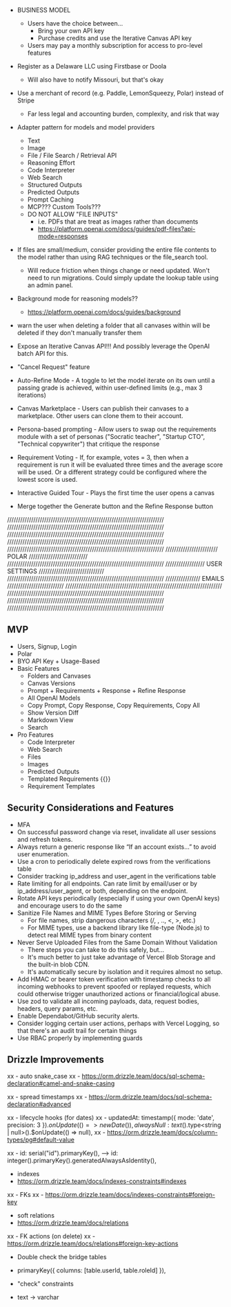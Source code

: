 - BUSINESS MODEL
  - Users have the choice between...
    - Bring your own API key
    - Purchase credits and use the Iterative Canvas API key
  - Users may pay a monthly subscription for access to pro-level features

- Register as a Delaware LLC using Firstbase or Doola
  - Will also have to notify Missouri, but that's okay
- Use a merchant of record (e.g. Paddle, LemonSqueezy, Polar) instead of Stripe
  - Far less legal and accounting burden, complexity, and risk that way

- Adapter pattern for models and model providers
  - Text
  - Image
  - File / File Search / Retrieval API
  - Reasoning Effort
  - Code Interpreter
  - Web Search
  - Structured Outputs
  - Predicted Outputs
  - Prompt Caching
  - MCP??? Custom Tools???
  - DO NOT ALLOW "FILE INPUTS"
    - i.e. PDFs that are treat as images rather than documents
    - https://platform.openai.com/docs/guides/pdf-files?api-mode=responses

- If files are small/medium, consider providing the entire file contents to the model rather than using RAG techniques or the file_search tool.
  - Will reduce friction when things change or need updated. Won't need to run migrations. Could simply update the lookup table using an admin panel.
- Background mode for reasoning models??
  - https://platform.openai.com/docs/guides/background
- warn the user when deleting a folder that all canvases within will be deleted if they don't manually transfer them
- Expose an Iterative Canvas API!!! And possibly leverage the OpenAI batch API for this.
- "Cancel Request" feature
- Auto-Refine Mode - A toggle to let the model iterate on its own until a passing grade is achieved, within user-defined limits (e.g., max 3 iterations)
- Canvas Marketplace - Users can publish their canvases to a marketplace. Other users can clone them to their account.
- Persona-based prompting - Allow users to swap out the requirements module with a set of personas ("Socratic teacher", "Startup CTO", "Technical copywriter") that critique the response
- Requirement Voting - If, for example, votes = 3, then when a requirement is run it will be evaluated three times and the average score will be used. Or a different strategy could be configured where the lowest score is used.
- Interactive Guided Tour - Plays the first time the user opens a canvas
- Merge together the Generate button and the Refine Response button

////////////////////////////////////////////////////////////////////////
////////////////////////////////////////////////////////////////////////
////////////////////////////////////////////////////////////////////////
////////////////////////////////////////////////////////////////////////
////////////////////////////////////////////////////////////////////////
//////////////////////// POLAR ///////////////////////////
////////////////////////////////////////////////////////////////////////
////////////////// USER SETTINGS //////////////////////////////
////////////////////////////////////////////////////////////////////////
//////////////// EMAILS //////////////////////////
////////////////////////////////////////////////////////////////////////
////////////////////////////////////////////////////////////////////////
////////////////////////////////////////////////////////////////////////
////////////////////////////////////////////////////////////////////////

## MVP

- Users, Signup, Login
- Polar
- BYO API Key + Usage-Based
- Basic Features
  - Folders and Canvases
  - Canvas Versions
  - Prompt + Requirements + Response + Refine Response
  - All OpenAI Models
  - Copy Prompt, Copy Response, Copy Requirements, Copy All
  - Show Version Diff
  - Markdown View
  - Search
- Pro Features
  - Code Interpreter
  - Web Search
  - Files
  - Images
  - Predicted Outputs
  - Templated Requirements {{}}
  - Requirement Templates

## Security Considerations and Features

- MFA
- On successful password change via reset, invalidate all user sessions and refresh tokens.
- Always return a generic response like “If an account exists…” to avoid user enumeration.
- Use a cron to periodically delete expired rows from the verifications table
- Consider tracking ip_address and user_agent in the verifications table
- Rate limiting for all endpoints. Can rate limit by email/user or by ip_address/user_agent, or both, depending on the endpoint.
- Rotate API keys periodically (especially if using your own OpenAI keys) and encourage users to do the same
- Sanitize File Names and MIME Types Before Storing or Serving
  - For file names, strip dangerous characters (/, \, .., <, >, etc.)
  - For MIME types, use a backend library like file-type (Node.js) to detect real MIME types from binary content
- Never Serve Uploaded Files from the Same Domain Without Validation
  - There steps you can take to do this safely, but...
  - It's much better to just take advantage of Vercel Blob Storage and the built-in blob CDN.
  - It's automatically secure by isolation and it requires almost no setup.
- Add HMAC or bearer token verification with timestamp checks to all incoming webhooks to prevent spoofed or replayed requests, which could otherwise trigger unauthorized actions or financial/logical abuse.
- Use zod to validate all incoming payloads, data, request bodies, headers, query params, etc.
- Enable Dependabot/GitHub security alerts.
- Consider logging certain user actions, perhaps with Vercel Logging, so that there's an audit trail for certain things
- Use RBAC properly by implementing guards

## Drizzle Improvements

xx - auto snake_case
xx - https://orm.drizzle.team/docs/sql-schema-declaration#camel-and-snake-casing

xx - spread timestamps
xx - https://orm.drizzle.team/docs/sql-schema-declaration#advanced

xx - lifecycle hooks (for dates)
xx - updatedAt: timestamp({ mode: 'date', precision: 3 }).$onUpdate(() => new Date()),
  alwaysNull: text().$type<string | null>().$onUpdate(() => null),
xx - https://orm.drizzle.team/docs/column-types/pg#default-value

xx - id: serial("id").primaryKey(), --> id: integer().primaryKey().generatedAlwaysAsIdentity(),

- indexes
- https://orm.drizzle.team/docs/indexes-constraints#indexes

xx - FKs
xx - https://orm.drizzle.team/docs/indexes-constraints#foreign-key

- soft relations
- https://orm.drizzle.team/docs/relations

xx - FK actions (on delete)
xx - https://orm.drizzle.team/docs/relations#foreign-key-actions

- Double check the bridge tables
- primaryKey({ columns: [table.userId, table.roleId] }),

- "check" constraints

- text -> varchar
